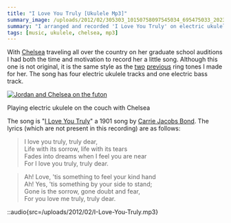 ```yaml
---
title: "I Love You Truly [Ukulele Mp3]"
summary_image: /uploads/2012/02/305303_10150758097545034_695475033_20230725_3825594_n-500x373.jpg
summary: "I arranged and recorded 'I Love You Truly' on electric ukulele for Chelsea."
tags: [music, ukulele, chelsea, mp3]
---
```


With [Chelsea](http://chelseahollow.com) traveling all over the country on her graduate school auditions I had both the time and motivation to record her a little song. Although this one is not original, it is the same style as the [two](/blog/electric-ukulele-ring-tone-for-chelsea/) [previous](/blog/the-surprise-slide-ukulele-micro-song/) ring tones I made for her. The song has four electric ukulele tracks and one electric bass track.

[![](/uploads/2012/02/305303_10150758097545034_695475033_20230725_3825594_n-500x373.jpg "Jordan and Chelsea on the futon")](/uploads/2012/02/305303_10150758097545034_695475033_20230725_3825594_n.jpeg)

Playing electric ukulele on the couch with Chelsea

The song is "[I Love You Truly](http://en.wikipedia.org/wiki/I_Love_You_Truly)" a 1901 song by [Carrie Jacobs Bond](http://en.wikipedia.org/wiki/Carrie_Jacobs_Bond "Carrie Jacobs Bond"). The lyrics (which are not present in this recording) are as follows:

> I love you truly, truly dear,  
> Life with its sorrow, life with its tears  
> Fades into dreams when I feel you are near  
> For I love you truly, truly dear.

> Ah! Love, 'tis something to feel your kind hand  
> Ah! Yes, 'tis something by your side to stand;  
> Gone is the sorrow, gone doubt and fear,  
> For you love me truly, truly dear.

::audio{src=/uploads/2012/02/I-Love-You-Truly.mp3}

